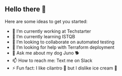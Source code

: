 ## Hello there 👋

Here are some ideas to get you started:

- 🔭 I’m currently working at Techstarter
- 🌱 I’m currently learning ISTQB
- 👯 I’m looking to collaborate on automated testing
- 🤔 I’m looking for help with Terraform deployment
- 💬 Ask me about my dog Juno 🐕
- 📫 How to reach me: Text me on Slack
- ⚡ Fun fact: I like cilantro 🌿 but I dislike ice cream 🍦

